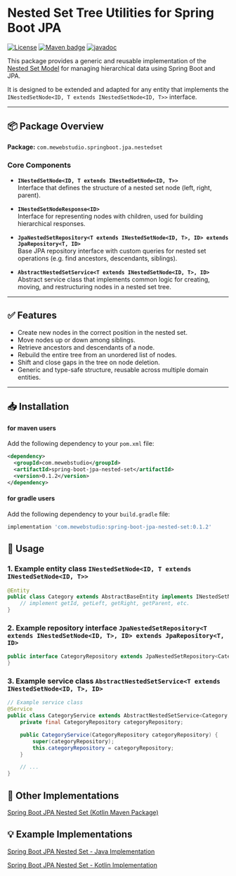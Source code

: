 # Nested Set Tree Utilities for Spring Boot JPA

[![License](https://img.shields.io/badge/License-MIT-blue.svg)](https://opensource.org/licenses/MIT)
[![Maven badge](https://maven-badges.herokuapp.com/maven-central/com.mewebstudio/spring-boot-jpa-nested-set/badge.svg?style=flat)](https://central.sonatype.com/artifact/com.mewebstudio/spring-boot-jpa-nested-set)
[![javadoc](https://javadoc.io/badge2/com.mewebstudio/spring-boot-jpa-nested-set/javadoc.svg)](https://javadoc.io/doc/com.mewebstudio/spring-boot-jpa-nested-set)

This package provides a generic and reusable implementation of the [Nested Set Model](https://en.wikipedia.org/wiki/Nested_set_model) for managing hierarchical data using Spring Boot and JPA.

It is designed to be extended and adapted for any entity that implements the `INestedSetNode<ID, T extends INestedSetNode<ID, T>>` interface.

---

## 📦 Package Overview

**Package:** `com.mewebstudio.springboot.jpa.nestedset`

### Core Components

- **`INestedSetNode<ID, T extends INestedSetNode<ID, T>>`**  
  Interface that defines the structure of a nested set node (left, right, parent).

- **`INestedSetNodeResponse<ID>`**  
  Interface for representing nodes with children, used for building hierarchical responses.

- **`JpaNestedSetRepository<T extends INestedSetNode<ID, T>, ID> extends JpaRepository<T, ID>`**  
  Base JPA repository interface with custom queries for nested set operations (e.g. find ancestors, descendants, siblings).

- **`AbstractNestedSetService<T extends INestedSetNode<ID, T>, ID>`**  
  Abstract service class that implements common logic for creating, moving, and restructuring nodes in a nested set tree.

---

## ✅ Features

- Create new nodes in the correct position in the nested set.
- Move nodes up or down among siblings.
- Retrieve ancestors and descendants of a node.
- Rebuild the entire tree from an unordered list of nodes.
- Shift and close gaps in the tree on node deletion.
- Generic and type-safe structure, reusable across multiple domain entities.

---

## 📥 Installation

#### for maven users
Add the following dependency to your `pom.xml` file:
```xml
<dependency>
  <groupId>com.mewebstudio</groupId>
  <artifactId>spring-boot-jpa-nested-set</artifactId>
  <version>0.1.2</version>
</dependency>
```
#### for gradle users
Add the following dependency to your `build.gradle` file:
```groovy
implementation 'com.mewebstudio:spring-boot-jpa-nested-set:0.1.2'
```

## 🚀 Usage

### 1. Example entity class `INestedSetNode<ID, T extends INestedSetNode<ID, T>>`
```java
@Entity
public class Category extends AbstractBaseEntity implements INestedSetNode<String, Category> {
    // implement getId, getLeft, getRight, getParent, etc.
}
```

### 2. Example repository interface `JpaNestedSetRepository<T extends INestedSetNode<ID, T>, ID> extends JpaRepository<T, ID>`
```java
public interface CategoryRepository extends JpaNestedSetRepository<Category, String> {
}
```

### 3. Example service class `AbstractNestedSetService<T extends INestedSetNode<ID, T>, ID>`
```java
// Example service class
@Service
public class CategoryService extends AbstractNestedSetService<Category, String> {
    private final CategoryRepository categoryRepository;

    public CategoryService(CategoryRepository categoryRepository) {
        super(categoryRepository);
        this.categoryRepository = categoryRepository;
    }

    // ...
}
```

## 🔁 Other Implementations

[Spring Boot JPA Nested Set (Kotlin Maven Package)](https://github.com/mewebstudio/spring-boot-jpa-nested-set-kotlin)

## 💡 Example Implementations

[Spring Boot JPA Nested Set - Java Implementation](https://github.com/mewebstudio/spring-boot-jpa-nested-set-java-impl)

[Spring Boot JPA Nested Set - Kotlin Implementation](https://github.com/mewebstudio/spring-boot-jpa-nested-set-kotlin-impl)
